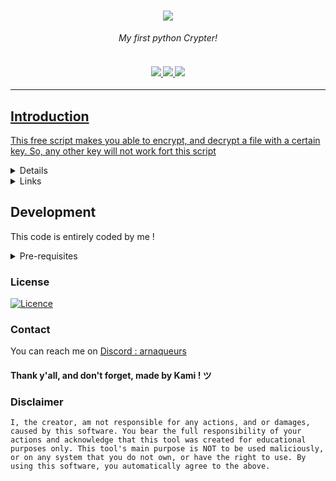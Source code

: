 <h1 align="center">
    <img src="https://image.noelshack.com/fichiers/2023/47/3/1700688529-application.png">
    </a>
</h1>

<p align="center">
  <i align="center">My first python Crypter!</i>
</p>
<h4 align="center">
  <br>
  <a href="https://discord.gg/XGS5ajTXbJ">
    <img src="https://img.shields.io/badge/Discord-%235865F2.svg?style=for-the-badge&logo=discord&logoColor=white">
  </a>
  <a href="https://www.youtube.com/@KamiHate.">
    <img src="https://img.shields.io/badge/YouTube-%23FF0000.svg?style=for-the-badge&logo=YouTube&logoColor=white">
    </a>
  <a href=https://www.tiktok.com/@i.am.kamihate>
    <img src="https://img.shields.io/badge/TikTok-%23000000.svg?style=for-the-badge&logo=TikTok&logoColor=white"
  </a>
</h4>
<hr>


## Introduction

This free script makes you able to encrypt, and decrypt a file with a certain key.
So, any other key will not work fort this script


   

<details>
<summary>
  Tutorials
</summary> <br />
    
[Crypter tuto](https://www.veed.io/view/dfd1922c-d4f0-4901-bae2-a26a7447a2fb?sharingWidget=true&panel=share)
	
> **Note**
> : Still in development here !
    
</details>

	
<details>
<summary>
   Links
</summary> <br />

* [Python (take the 3.10 it's better)](https://www.python.org/downloads/windows/)
* [Crypter tuto](https://www.youtube.com/watch?v=Ldb8gbY7BQE)

	
</details>
	




	
## Development

This code is entirely coded by me !

<details>
<summary>
Pre-requisites
</summary> <br />
  Make sure that you have the following pre-requisites installed:

###

- [Python 3.9 or above](https://www.python.org/downloads) OR Windows OS
- ```pip install pystyle colorama cryptography```


</details>
	
	
### License

[![Licence](https://img.shields.io/github/license/Ileriayo/markdown-badges?style=for-the-badge)](./LICENSE)

### Contact

You can reach me on [Discord : arnaqueurs](https://discord.gg/XGS5ajTXbJ)


#### Thank y'all, and don't forget, made by Kami ! ツ


### Disclaimer
    I, the creator, am not responsible for any actions, and or damages, caused by this software. You bear the full responsibility of your actions and acknowledge that this tool was created for educational purposes only. This tool's main purpose is NOT to be used maliciously, or on any system that you do not own, or have the right to use. By using this software, you automatically agree to the above.

